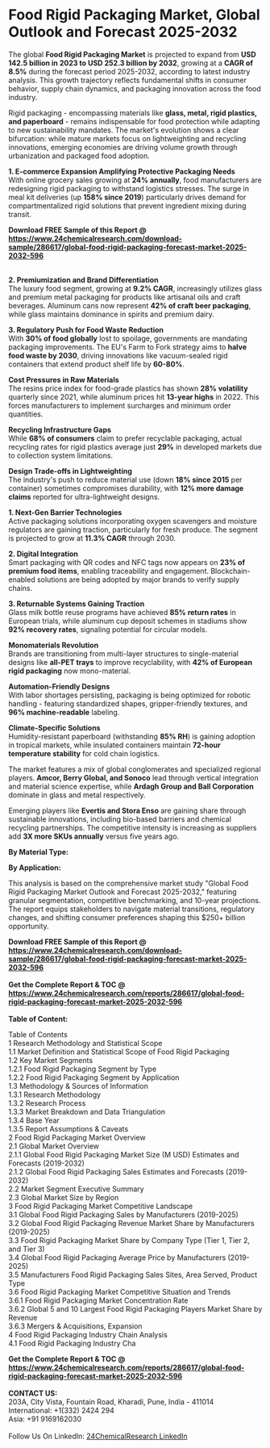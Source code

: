 <h1>Food Rigid Packaging Market, Global Outlook and Forecast 2025-2032</h1><p>The global <strong>Food Rigid Packaging Market</strong> is projected to expand from <strong>USD 142.5 billion in 2023 to USD 252.3 billion by 2032</strong>, growing at a <strong>CAGR of 8.5%</strong> during the forecast period 2025-2032, according to latest industry analysis. This growth trajectory reflects fundamental shifts in consumer behavior, supply chain dynamics, and packaging innovation across the food industry.</p><p>Rigid packaging - encompassing materials like <strong>glass, metal, rigid plastics, and paperboard</strong> - remains indispensable for food protection while adapting to new sustainability mandates. The market's evolution shows a clear bifurcation: while mature markets focus on lightweighting and recycling innovations, emerging economies are driving volume growth through urbanization and packaged food adoption.</p><p><strong>1. E-commerce Expansion Amplifying Protective Packaging Needs</strong><br>
With online grocery sales growing at <strong>24% annually</strong>, food manufacturers are redesigning rigid packaging to withstand logistics stresses. The surge in meal kit deliveries (up <strong>158% since 2019</strong>) particularly drives demand for compartmentalized rigid solutions that prevent ingredient mixing during transit.</p><div><b>Download FREE Sample of this Report @ 
            <a href="https://www.24chemicalresearch.com/download-sample/286617/global-food-rigid-packaging-forecast-market-2025-2032-596">
            https://www.24chemicalresearch.com/download-sample/286617/global-food-rigid-packaging-forecast-market-2025-2032-596</a></b></div><br><p><strong>2. Premiumization and Brand Differentiation</strong><br>
The luxury food segment, growing at <strong>9.2% CAGR</strong>, increasingly utilizes glass and premium metal packaging for products like artisanal oils and craft beverages. Aluminum cans now represent <strong>42% of craft beer packaging</strong>, while glass maintains dominance in spirits and premium dairy.</p><p><strong>3. Regulatory Push for Food Waste Reduction</strong><br>
With <strong>30% of food globally</strong> lost to spoilage, governments are mandating packaging improvements. The EU's Farm to Fork strategy aims to <strong>halve food waste by 2030</strong>, driving innovations like vacuum-sealed rigid containers that extend product shelf life by <strong>60-80%</strong>.</p><p><strong>Cost Pressures in Raw Materials</strong><br>
	The resins price index for food-grade plastics has shown <strong>28% volatility</strong> quarterly since 2021, while aluminum prices hit <strong>13-year highs</strong> in 2022. This forces manufacturers to implement surcharges and minimum order quantities.</p><p><strong>Recycling Infrastructure Gaps</strong><br>
	While <strong>68% of consumers</strong> claim to prefer recyclable packaging, actual recycling rates for rigid plastics average just <strong>29%</strong> in developed markets due to collection system limitations.</p><p><strong>Design Trade-offs in Lightweighting</strong><br>
	The industry's push to reduce material use (down <strong>18% since 2015</strong> per container) sometimes compromises durability, with <strong>12% more damage claims</strong> reported for ultra-lightweight designs.</p><p><strong>1. Next-Gen Barrier Technologies</strong><br>
Active packaging solutions incorporating oxygen scavengers and moisture regulators are gaining traction, particularly for fresh produce. The segment is projected to grow at <strong>11.3% CAGR</strong> through 2030.</p><p><strong>2. Digital Integration</strong><br>
Smart packaging with QR codes and NFC tags now appears on <strong>23% of premium food items</strong>, enabling traceability and engagement. Blockchain-enabled solutions are being adopted by major brands to verify supply chains.</p><p><strong>3. Returnable Systems Gaining Traction</strong><br>
Glass milk bottle reuse programs have achieved <strong>85% return rates</strong> in European trials, while aluminum cup deposit schemes in stadiums show <strong>92% recovery rates</strong>, signaling potential for circular models.</p><p><strong>Monomaterials Revolution</strong><br>
	Brands are transitioning from multi-layer structures to single-material designs like <strong>all-PET trays</strong> to improve recyclability, with <strong>42% of European rigid packaging</strong> now mono-material.</p><p><strong>Automation-Friendly Designs</strong><br>
	With labor shortages persisting, packaging is being optimized for robotic handling - featuring standardized shapes, gripper-friendly textures, and <strong>96% machine-readable</strong> labeling.</p><p><strong>Climate-Specific Solutions</strong><br>
	Humidity-resistant paperboard (withstanding <strong>85% RH</strong>) is gaining adoption in tropical markets, while insulated containers maintain <strong>72-hour temperature stability</strong> for cold chain logistics.</p><p>The market features a mix of global conglomerates and specialized regional players. <strong>Amcor, Berry Global, and Sonoco</strong> lead through vertical integration and material science expertise, while <strong>Ardagh Group and Ball Corporation</strong> dominate in glass and metal respectively.</p><p>Emerging players like <strong>Evertis and Stora Enso</strong> are gaining share through sustainable innovations, including bio-based barriers and chemical recycling partnerships. The competitive intensity is increasing as suppliers add <strong>3X more SKUs annually</strong> versus five years ago.</p><p><strong>By Material Type:</strong></p><p><strong>By Application:</strong></p><p>This analysis is based on the comprehensive market study "Global Food Rigid Packaging Market Outlook and Forecast 2025-2032," featuring granular segmentation, competitive benchmarking, and 10-year projections. The report equips stakeholders to navigate material transitions, regulatory changes, and shifting consumer preferences shaping this $250+ billion opportunity.</p><div><b>Download FREE Sample of this Report @ 
            <a href="https://www.24chemicalresearch.com/download-sample/286617/global-food-rigid-packaging-forecast-market-2025-2032-596">
            https://www.24chemicalresearch.com/download-sample/286617/global-food-rigid-packaging-forecast-market-2025-2032-596</a></b></div><br><div><b>Get the Complete Report & TOC @ 
            <a href="https://www.24chemicalresearch.com/reports/286617/global-food-rigid-packaging-forecast-market-2025-2032-596">
            https://www.24chemicalresearch.com/reports/286617/global-food-rigid-packaging-forecast-market-2025-2032-596</a></b></div><br>
            <b>Table of Content:</b><p>Table of Contents<br />
1 Research Methodology and Statistical Scope<br />
1.1 Market Definition and Statistical Scope of Food Rigid Packaging<br />
1.2 Key Market Segments<br />
1.2.1 Food Rigid Packaging Segment by Type<br />
1.2.2 Food Rigid Packaging Segment by Application<br />
1.3 Methodology & Sources of Information<br />
1.3.1 Research Methodology<br />
1.3.2 Research Process<br />
1.3.3 Market Breakdown and Data Triangulation<br />
1.3.4 Base Year<br />
1.3.5 Report Assumptions & Caveats<br />
2 Food Rigid Packaging Market Overview<br />
2.1 Global Market Overview<br />
2.1.1 Global Food Rigid Packaging Market Size (M USD) Estimates and Forecasts (2019-2032)<br />
2.1.2 Global Food Rigid Packaging Sales Estimates and Forecasts (2019-2032)<br />
2.2 Market Segment Executive Summary<br />
2.3 Global Market Size by Region<br />
3 Food Rigid Packaging Market Competitive Landscape<br />
3.1 Global Food Rigid Packaging Sales by Manufacturers (2019-2025)<br />
3.2 Global Food Rigid Packaging Revenue Market Share by Manufacturers (2019-2025)<br />
3.3 Food Rigid Packaging Market Share by Company Type (Tier 1, Tier 2, and Tier 3)<br />
3.4 Global Food Rigid Packaging Average Price by Manufacturers (2019-2025)<br />
3.5 Manufacturers Food Rigid Packaging Sales Sites, Area Served, Product Type<br />
3.6 Food Rigid Packaging Market Competitive Situation and Trends<br />
3.6.1 Food Rigid Packaging Market Concentration Rate<br />
3.6.2 Global 5 and 10 Largest Food Rigid Packaging Players Market Share by Revenue<br />
3.6.3 Mergers & Acquisitions, Expansion<br />
4 Food Rigid Packaging Industry Chain Analysis<br />
4.1 Food Rigid Packaging Industry Cha</p><div><b>Get the Complete Report & TOC @ 
            <a href="https://www.24chemicalresearch.com/reports/286617/global-food-rigid-packaging-forecast-market-2025-2032-596">
            https://www.24chemicalresearch.com/reports/286617/global-food-rigid-packaging-forecast-market-2025-2032-596</a></b></div><br><b>CONTACT US:</b><br>
            203A, City Vista, Fountain Road, Kharadi, Pune, India - 411014<br>
            International: +1(332) 2424 294<br>
            Asia: +91 9169162030 <br><br>
            Follow Us On LinkedIn: <a href="https://www.linkedin.com/company/24chemicalresearch/">24ChemicalResearch LinkedIn</a>